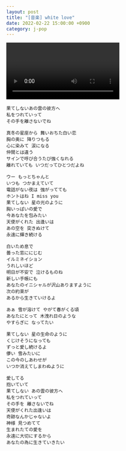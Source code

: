 ```yaml
---
layout: post
title: "[音楽] white love"
date: 2022-02-22 15:00:00 +0900
category: j-pop
---
```


<div class="video-container">
    <video id="player" class="video-js vjs-default-skin vjs-big-play-centered" data-json="/public/json/white love.json"></video>
</div>

```
果てしないあの雲の彼方へ
私をつれていって
その手を離さないでね

真冬の星座から 舞いおちた白い恋
胸の奥に 降りつもる
心に染みて 涙になる
仲間とは違う
サインで呼び合うたび強くなれる
離れていても いつだってひとつだよね

ウー もっとちゃんと
いつも つかまえていて
電話がない夜は 強がってても
ホントはね I miss you
果てしない 星の光のように
胸いっぱいの愛で
今あなたを包みたい
天使がくれた 出逢いは
あの空を 突きぬけて
永遠に輝き続ける

白いため息で
曇った窓ににじむ
イルミネイション
うれしいほど
明日が不安で 泣けるものね
新しい手帳にも
あなたのイニシャルが沢山ありますように
次の約束が
あるから生きていけるよ

あぁ 雪が溶けて やがて春がくる頃
あなたにとって 木洩れ日のような
やすらぎに なってたい

果てしない 星の生命のように
くじけそうになっても
ずっと愛し続けるよ
儚い 雪みたいに
この今のしあわせが
いつか消えてしまわぬように

愛してる
抱いていて
果てしない あの雲の彼方へ
私をつれていって
その手を 離さないでね
天使がくれた出逢いは
奇跡なんかじゃないよ
神様 見つめてて
生まれたての愛を
永遠に大切にするから
あなたの為に生きていきたい
```